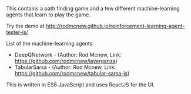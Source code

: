 This contains a path finding game and a few different machine-learning agents that learn to play the game.

Try the demo at http://rodmcnew.github.io/reinforcement-learning-agent-tester-js/

List of the machine-learning agents:
- DeepQNetwork - (Author: Rod Mcnew, Link: https://github.com/rodmcnew/layerganza)
- TabularSarsa - (Author: Rod Mcnew, Link: https://github.com/rodmcnew/tabular-sarsa-js)

This is written in ES6 JavaScript and uses ReactJS for the UI.
